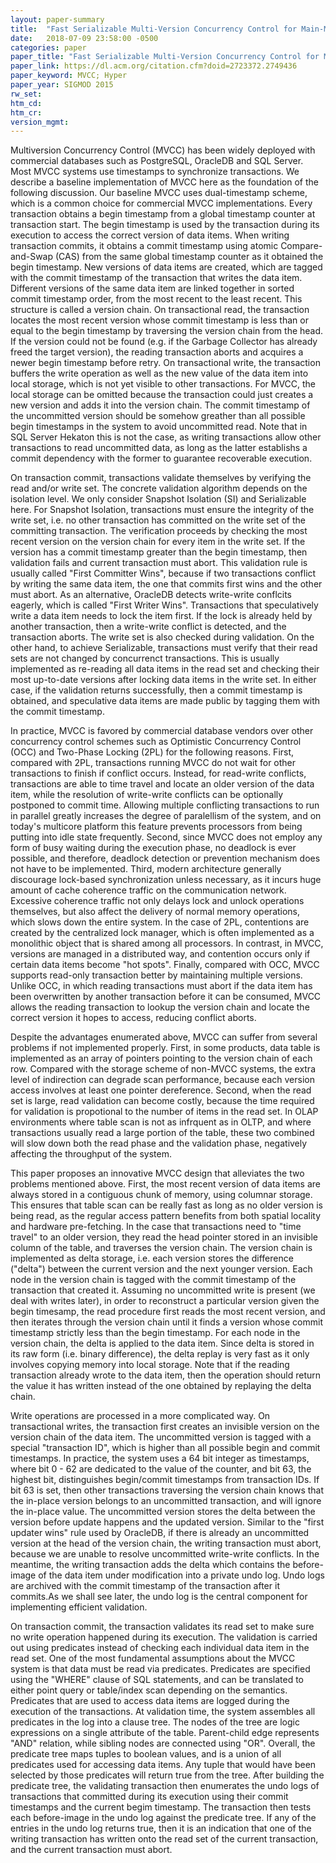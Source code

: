 ```yaml
---
layout: paper-summary
title:  "Fast Serializable Multi-Version Concurrency Control for Main-Memory Database Systems"
date:   2018-07-09 23:58:00 -0500
categories: paper
paper_title: "Fast Serializable Multi-Version Concurrency Control for Main-Memory Database Systems"
paper_link: https://dl.acm.org/citation.cfm?doid=2723372.2749436
paper_keyword: MVCC; Hyper
paper_year: SIGMOD 2015
rw_set: 
htm_cd: 
htm_cr: 
version_mgmt: 
---
```


Multiversion Concurrency Control (MVCC) has been widely deployed with commercial databases such as PostgreSQL,
OracleDB and SQL Server. Most MVCC systems use timestamps to synchronize transactions. We describe a baseline 
implementation of MVCC here as the foundation of the following discussion. Our baseline MVCC uses dual-timestamp
scheme, which is a common choice for commercial MVCC implementations. Every transaction obtains a begin timestamp
from a global timestamp counter at transaction start. The begin timestamp is used by the transaction during its 
execution to access the correct version of data items. When writing transaction commits, it obtains a commit timestamp
using atomic Compare-and-Swap (CAS) from the same global timestamp counter as it obtained the begin timestamp. New versions
of data items are created, which are tagged with the commit timestamp of the transaction that writes the data item. 
Different versions of the same data item are linked together in sorted commit timestamp order, from the most recent
to the least recent. This structure is called a version chain. On transactional read, the transaction locates the most 
recent version whose commit timestamp is less than or equal to the begin timestamp by traversing the version chain from
the head. If the version could not be found (e.g. if the Garbage Collector has already freed the target version), the 
reading transaction aborts and acquires a newer begin timestamp before retry. On transactional write, the 
transaction buffers the write operation as well as the new value of the data item into local storage, which is not yet 
visible to other transactions. For MVCC, the local storage can be omitted because the transaction could just creates a 
new version and adds it into the version chain. The commit timestamp of the uncommitted version should be somehow greather
than all possible begin timestamps in the system to avoid uncommitted read. Note that in SQL Server Hekaton this is not
the case, as writing transactions allow other transactions to read uncommitted data, as long as the latter establishs
a commit dependency with the former to guarantee recoverable execution. 

On transaction commit, transactions validate themselves by verifying the read and/or write set. The concrete validation
algorithm depends on the isolation level. We only consider Snapshot Isolation (SI) and Serializable here. For Snapshot Isolation, 
transactions must ensure the integrity of the write set, i.e. no other transaction has committed on the write set of the 
committing transaction. The verification proceeds by checking the most recent version on the version chain for every item 
in the write set. If the version has a commit timestamp greater than the begin timestamp, then validation fails and current 
transaction must abort. This validation rule is usually called "First Committer Wins", because if two transactions conflict 
by writing the same data item, the one that commits first wins and the other must abort. As an alternative, OracleDB detects 
write-write conflcits eagerly, which is called "First Writer Wins". Transactions that speculatively write a data item needs to 
lock the item first. If the lock is already held by another transaction, then a write-write conflict is detected, and the 
transaction aborts. The write set is also checked during validation. On the other hand, to achieve Serializable, transactions
must verify that their read sets are not changed by concurrenct transactions. This is usually implemented as re-reading 
all data items in the read set and checking their most up-to-date versions after locking data items in the write set.
In either case, if the validation returns successfully, then a commit timestamp is obtained, and speculative data items
are made public by tagging them with the commit timestamp.

In practice, MVCC is favored by commercial database vendors over other concurrency control schemes such as Optimistic 
Concurrency Control (OCC) and Two-Phase Locking (2PL) for the following reasons. First, compared with 2PL, transactions 
running MVCC do not wait for other transactions to finish if conflict occurs. Instead, for read-write conflicts, 
transactions are able to time travel and locate an older version of the data item, while the resolution of write-write 
conflicts can be optionally postponed to commit time. Allowing multiple conflicting transactions to run in parallel 
greatly increases the degree of paralellism of the system, and on today's multicore platform this feature prevents
processors from being putting into idle state frequently. Second, since MVCC does not employ any form of busy waiting
during the execution phase, no deadlock is ever possible, and therefore, deadlock detection or prevention mechanism
does not have to be implemented. Third, modern architecture generally discourage lock-based synchronization unless
necessary, as it incurs huge amount of cache coherence traffic on the communication network. Excessive coherence traffic
not only delays lock and unlock operations themselves, but also affect the delivery of normal memory operations, which
slows down the entire system. In the case of 2PL, contentions are created by the centralized lock manager, which is 
often implemented as a monolithic object that is shared among all processors. In contrast, in MVCC, versions are managed
in a distributed way, and contention occurs only if certain data items become "hot spots". Finally, compared with OCC,
MVCC supports read-only transaction better by maintaining multiple versions. Unlike OCC, in which reading transactions must
abort if the data item has been overwritten by another transaction before it can be consumed, MVCC allows the 
reading transaction to lookup the version chain and locate the correct version it hopes to access, reducing conflict aborts. 

Despite the advantages enumerated above, MVCC can suffer from several problems if not implemented properly. First, in some
products, data table is implemented as an array of pointers pointing to the version chain of each row. Compared with the 
storage scheme of non-MVCC systems, the extra level of indirection can degrade scan performance, because each version
access involves at least one pointer dereference. Second, when the read set is large, read validation can become costly,
because the time required for validation is propotional to the number of items in the read set. In OLAP environments where
table scan is not as infrquent as in OLTP, and where transactions usually read a large portion of the table, these two 
combined will slow down both the read phase and the validation phase, negatively affecting the throughput of the system. 

This paper proposes an innovative MVCC design that alleviates the two problems mentioned above. First, the most recent 
version of data items are always stored in a contiguous chunk of memory, using columnar storage. This ensures that table 
scan can be really fast as long as no older version is being read, as the regular access pattern benefits from both spatial
locality and hardware pre-fetching. In the case that transactions need to "time travel" to an older version, they read 
the head pointer stored in an invisible column of the table, and traverses the version chain. The version chain is implemented
as delta storage, i.e. each version stores the difference ("delta") between the current version and the next younger 
version. Each node in the version chain is tagged with the commit timestamp of the transaction that created it. Assuming no 
uncommitted write is present (we deal with writes later), in order to reconstruct a particular version given the begin timesamp, 
the read procedure first reads the most recent version, and then iterates through the version chain until it finds a version 
whose commit timestamp strictly less than the begin timestamp. For each node in the version chain, the delta is applied 
to the data item. Since delta is stored in its raw form (i.e. binary difference), the delta replay is very fast as it 
only involves copying memory into local storage. Note that if the reading transaction already wrote to the data item, 
then the operation should return the value it has written instead of the one obtained by replaying the delta chain. 

Write operations are processed in a more complicated way. On transactional writes, the transaction first creates an invisible
version on the version chain of the data item. The uncommitted version is tagged with a special "transaction ID", which is 
higher than all possible begin and commit timestamps. In practice, the system uses a 64 bit integer as timestamps, where bit 
0 - 62 are dedicated to the value of the counter, and bit 63, the highest bit, distinguishes begin/commit timestamps from
transaction IDs. If bit 63 is set, then other transactions traversing the version chain knows that the in-place version 
belongs to an uncommitted transaction, and will ignore the in-place value. The uncommitted version stores the delta between 
the version before update happens and the updated version. Similar to the "first updater wins" rule used by OracleDB, if
there is already an uncommitted version at the head of the version chain, the writing transaction must abort, because we 
are unable to resolve uncommitted write-write conflicts. In the meantime, the writing transaction adds the delta which 
contains the before-image of the data item under modification into a private undo log. Undo logs are archived with the 
commit timestamp of the transaction after it commits.As we shall see later, the undo log is the central component for 
implementing efficient validation. 

On transaction commit, the transaction validates its read set to make sure no write operation happened during its execution.
The validation is carried out using predicates instead of checking each individual data item in the read set. One of the most
fundamental assumptions about the MVCC system is that data must be read via predicates. Predicates are specified using 
the "WHERE" clause of SQL statements, and can be translated to either point query or table/index scan depending on the 
semantics. Predicates that are used to access data items are logged during the execution of the transactions. At validation
time, the system assembles all predicates in the log into a clause tree. The nodes of the tree are logic expressions on a single
attribute of the table. Parent-child edge represents "AND" relation, while sibling nodes are connected using "OR". Overall,
the predicate tree maps tuples to boolean values, and is a union of all predicates used for accessing data items. Any tuple
that would have been selected by those predicates will return true from the tree. After building the predicate tree, the 
validating transaction then enumerates the undo logs of transactions that committed during its execution using their commit 
timestamps and the current begim timestamp. The transaction then tests each before-image in the undo log against the 
predicate tree. If any of the entries in the undo log returns true, then it is an indication that one of the writing 
transaction has written onto the read set of the current transaction, and the current transaction must abort. 